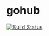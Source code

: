 # gohub

[![Build Status](https://travis-ci.org/AlexKomrakov/gohub.svg?branch=master)](https://travis-ci.org/AlexKomrakov/gohub)
